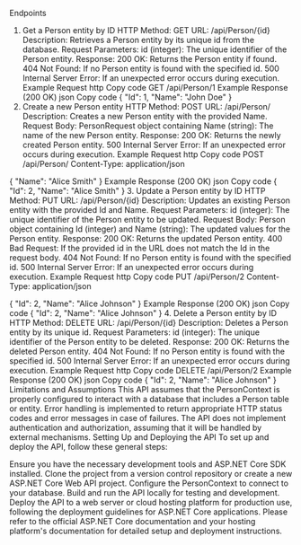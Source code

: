 Endpoints
1. Get a Person entity by ID
HTTP Method: GET
URL: /api/Person/{id}
Description: Retrieves a Person entity by its unique id from the database.
Request Parameters:
id (integer): The unique identifier of the Person entity.
Response:
200 OK: Returns the Person entity if found.
404 Not Found: If no Person entity is found with the specified id.
500 Internal Server Error: If an unexpected error occurs during execution.
Example Request
http
Copy code
GET /api/Person/1
Example Response (200 OK)
json
Copy code
{
    "Id": 1,
    "Name": "John Doe"
}
2. Create a new Person entity
HTTP Method: POST
URL: /api/Person/
Description: Creates a new Person entity with the provided Name.
Request Body:
PersonRequest object containing Name (string): The name of the new Person entity.
Response:
200 OK: Returns the newly created Person entity.
500 Internal Server Error: If an unexpected error occurs during execution.
Example Request
http
Copy code
POST /api/Person/
Content-Type: application/json

{
    "Name": "Alice Smith"
}
Example Response (200 OK)
json
Copy code
{
    "Id": 2,
    "Name": "Alice Smith"
}
3. Update a Person entity by ID
HTTP Method: PUT
URL: /api/Person/{id}
Description: Updates an existing Person entity with the provided Id and Name.
Request Parameters:
id (integer): The unique identifier of the Person entity to be updated.
Request Body:
Person object containing Id (integer) and Name (string): The updated values for the Person entity.
Response:
200 OK: Returns the updated Person entity.
400 Bad Request: If the provided id in the URL does not match the Id in the request body.
404 Not Found: If no Person entity is found with the specified id.
500 Internal Server Error: If an unexpected error occurs during execution.
Example Request
http
Copy code
PUT /api/Person/2
Content-Type: application/json

{
    "Id": 2,
    "Name": "Alice Johnson"
}
Example Response (200 OK)
json
Copy code
{
    "Id": 2,
    "Name": "Alice Johnson"
}
4. Delete a Person entity by ID
HTTP Method: DELETE
URL: /api/Person/{id}
Description: Deletes a Person entity by its unique id.
Request Parameters:
id (integer): The unique identifier of the Person entity to be deleted.
Response:
200 OK: Returns the deleted Person entity.
404 Not Found: If no Person entity is found with the specified id.
500 Internal Server Error: If an unexpected error occurs during execution.
Example Request
http
Copy code
DELETE /api/Person/2
Example Response (200 OK)
json
Copy code
{
    "Id": 2,
    "Name": "Alice Johnson"
}
Limitations and Assumptions
This API assumes that the PersonContext is properly configured to interact with a database that includes a Person table or entity.
Error handling is implemented to return appropriate HTTP status codes and error messages in case of failures.
The API does not implement authentication and authorization, assuming that it will be handled by external mechanisms.
Setting Up and Deploying the API
To set up and deploy the API, follow these general steps:

Ensure you have the necessary development tools and ASP.NET Core SDK installed.
Clone the project from a version control repository or create a new ASP.NET Core Web API project.
Configure the PersonContext to connect to your database.
Build and run the API locally for testing and development.
Deploy the API to a web server or cloud hosting platform for production use, following the deployment guidelines for ASP.NET Core applications.
Please refer to the official ASP.NET Core documentation and your hosting platform's documentation for detailed setup and deployment instructions.
